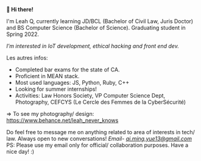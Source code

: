 **👋 Hi there!**


I'm Leah Q, currently learning JD/BCL (Bachelor of Civil Law, Juris Doctor) and BS Computer Science (Bachelor of Science). Graduating student in Spring 2022.

*I’m interested in IoT development, ethical hacking and front end dev.*

Les autres infos:

- Completed bar exams for the state of CA.
- Proficient in MEAN stack.
- Most used languages: JS, Python, Ruby, C++
- Looking for summer internships!
- Activities: Law Honors Society, VP Computer Science Dept, Photography, CEFCYS (Le Cercle des Femmes de la CyberSécurité)


 => To see my photography/ design: https://www.behance.net/leah_never_knows



Do feel free to message me on anything related to area of interests in tech/ law. Always open to new conversations!
*Email- qi.ming.yue13@gmail.com*
PS: Please use my email only for official/ collaboration purposes. Have a nice day! :)


<!---
leah-never-knows/leah-never-knows is a ✨ special ✨ repository because its `README.md` (this file) appears on your GitHub profile.
You can click the Preview link to take a look at your changes.
--->
